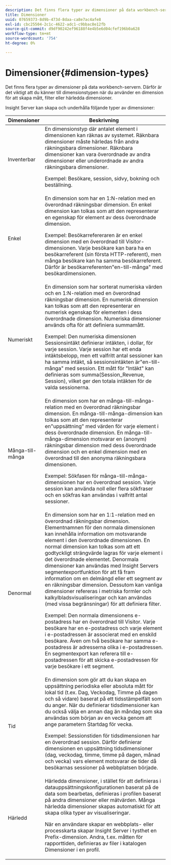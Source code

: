 ```yaml
---
description: Det finns flera typer av dimensioner på data workbench-servern. Därför är det viktigt att du känner till dimensionstypen när du använder en dimension för att skapa mått, filter eller härledda dimensioner.
title: Dimensioner
uuid: 07659373-8d9b-473d-8daa-ca8e7ac4afe8
exl-id: cbc25504-2c1c-4622-adc1-c9bbac8e12fb
source-git-commit: d9df90242ef96188f4e4b5e6d04cfef196b0a628
workflow-type: tm+mt
source-wordcount: '754'
ht-degree: 0%

---
```


# Dimensioner{#dimension-types}

Det finns flera typer av dimensioner på data workbench-servern. Därför är det viktigt att du känner till dimensionstypen när du använder en dimension för att skapa mått, filter eller härledda dimensioner.

Insight Server kan skapa och underhålla följande typer av dimensioner:

<table id="table_1A79B6C57ED145B6AA3BB05DD37AAD1B"> 
 <thead> 
  <tr> 
   <th colname="col1" class="entry"> Dimensioner </th> 
   <th colname="col2" class="entry"> Beskrivning </th> 
  </tr> 
 </thead>
 <tbody> 
  <tr> 
   <td colname="col1"> Inventerbar </td> 
   <td colname="col2">En dimensionstyp där antalet element i dimensionen kan räknas av systemet. Räknbara dimensioner måste härledas från andra räkningsbara dimensioner. Räknbara dimensioner kan vara överordnade av andra dimensioner eller underordnade av andra räkningsbara dimensioner. <p>Exempel: Besökare, session, sidvy, bokning och beställning. </p></td> 
  </tr> 
  <tr> 
   <td colname="col1"> Enkel </td> 
   <td colname="col2">En dimension som har en 1:N-relation med en överordnad räkningsbar dimension. En enkel dimension kan tolkas som att den representerar en egenskap för element av dess överordnade dimension. <p>Exempel: Besökarrefereraren är en enkel dimension med en överordnad till Visitor-dimensionen. Varje besökare kan bara ha en besökarreferent (sin första HTTP-referent), men många besökare kan ha samma besökarreferent. Därför är besökarreferenten"en-till-många" med besökardimensionen. </p></td> 
  </tr> 
  <tr> 
   <td colname="col1"> Numeriskt </td> 
   <td colname="col2">En dimension som har sorterat numeriska värden och en 1:N-relation med en överordnad räkningsbar dimension. En numerisk dimension kan tolkas som att den representerar en numerisk egenskap för elementen i dess överordnade dimension. Numeriska dimensioner används ofta för att definiera summamått. <p>Exempel: Den numeriska dimensionen Sessionsintäkt definierar intäkten, i dollar, för varje session. Varje session har ett enda intäktsbelopp, men ett valfritt antal sessioner kan ha samma intäkt, så sessionsintäkten är"en-till-många" med session. Ett mått för "Intäkt" kan definieras som <span class="filepath"> summa(Session_Revenue, Session)</span>, vilket ger den totala intäkten för de valda sessionerna. </p></td> 
  </tr> 
  <tr> 
   <td colname="col1"> Många-till-många </td> 
   <td colname="col2">En dimension som har en många-till-många-relation med en överordnad räkningsbar dimension. En många-till-många-dimension kan tolkas som att den representerar en"uppsättning" med värden för varje element i dess överordnade dimension. En många-till-många-dimension motsvarar en (anonym) räkningsbar dimension med dess överordnade dimension och en enkel dimension med en överordnad till den anonyma räkningsbara dimensionen. <p>Exempel: Sökfasen för många-till-många-dimensionen har en överordnad session. Varje session kan använda noll eller flera sökfraser och en sökfras kan användas i valfritt antal sessioner. </p></td> 
  </tr> 
  <tr> 
   <td colname="col1"> Denormal </td> 
   <td colname="col2">En dimension som har en 1:1-relation med en överordnad räkningsbar dimension. Elementnamnen för den normala dimensionen kan innehålla information om motsvarande element i den överordnade dimensionen. En normal dimension kan tolkas som att ett godtyckligt strängvärde lagras för varje element i det överordnade elementet. Denormala dimensioner kan användas med Insight Servers segmentexportfunktion för att få fram information om en delmängd eller ett segment av en räkningsbar dimension. Dessutom kan vanliga dimensioner refereras i metriska formler och kalkylbladsvisualiseringar och kan användas (med vissa begränsningar) för att definiera filter. <p>Exempel: Den normala dimensionens e-postadress har en överordnad till Visitor. Varje besökare har en e-postadress och varje element i e-postadressen är associerat med en enskild besökare. Även om två besökare har samma e-postadress är adresserna olika i e-postadressen. En segmentexport kan referera till e-postadressen för att skicka e-postadressen för varje besökare i ett segment. </p></td> 
  </tr> 
  <tr> 
   <td colname="col1"> Tid </td> 
   <td colname="col2">En dimension som gör att du kan skapa en uppsättning periodiska eller absoluta mått för lokal tid (t.ex. Dag, Veckodag, Timme på dagen och så vidare) baserat på ett tidsstämpelfält som du anger. När du definierar tidsdimensioner kan du också välja en annan dag än måndag som ska användas som början av en vecka genom att ange parametern Startdag för vecka. <p>Exempel: Sessionstiden för tidsdimensionen har en överordnad session. Därför definierar dimensionen en uppsättning tidsdimensioner (dag, veckodag, timme, timme på dagen, månad och vecka) vars element motsvarar de tider då besökarnas sessioner på webbplatsen började. </p></td> 
  </tr> 
  <tr> 
   <td colname="col1"> Härledd </td> 
   <td colname="col2">Härledda dimensioner, i stället för att definieras i datauppsättningskonfigurationen baserat på de data som bearbetas, definieras i profilen baserat på andra dimensioner eller mätvärden. Många härledda dimensioner skapas automatiskt för att skapa olika typer av visualiseringar. <p>När en användare skapar en webbplats- eller processkarta skapar Insight Server i tysthet en Prefix-dimension. Andra, t.ex. måtten för rapporttiden, definieras av filer i katalogen Dimensioner i en profil. </p></td> 
  </tr> 
 </tbody> 
</table>
